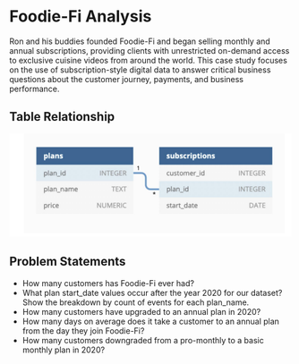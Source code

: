 # Foodie-Fi Analysis

Ron and his buddies founded Foodie-Fi and began selling monthly and annual
subscriptions, providing clients with unrestricted on-demand access to exclusive cuisine
videos from around the world. This case study focuses on the use of subscription-style digital data to answer critical
business questions about the customer journey, payments, and business performance.

## Table Relationship

![](https://github.com/swathiathul/MySql-Data-Analysis-Projects/blob/main/Foodie-Fi%20Analysis/Screenshot/img_1.png)

## Problem Statements

* How many customers has Foodie-Fi ever had?
* What plan start_date values occur after the year 2020 for our dataset? Show the breakdown by count of events for each plan_name.
* How many customers have upgraded to an annual plan in 2020?
* How many days on average does it take a customer to an annual plan from the day they join Foodie-Fi?
* How many customers downgraded from a pro-monthly to a basic monthly plan in 2020?


